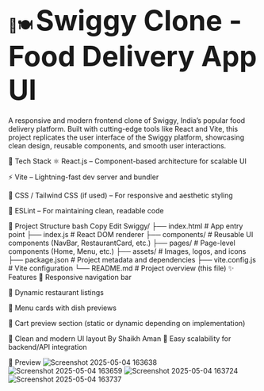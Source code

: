 # 🛵🍽️ **<span style="font-size:2em">Swiggy Clone - Food Delivery App UI</span>**
A responsive and modern frontend clone of Swiggy, India’s popular food delivery platform. Built with cutting-edge tools like React and Vite, this project replicates the user interface of the Swiggy platform, showcasing clean design, reusable components, and smooth user interactions.

🚀 Tech Stack
⚛️ React.js – Component-based architecture for scalable UI

⚡ Vite – Lightning-fast dev server and bundler

🎨 CSS / Tailwind CSS (if used) – For responsive and aesthetic styling

🧹 ESLint – For maintaining clean, readable code

📂 Project Structure
bash
Copy
Edit
Swiggy/
├── index.html           # App entry point
├── index.js             # React DOM renderer
├── components/          # Reusable UI components (NavBar, RestaurantCard, etc.)
├── pages/               # Page-level components (Home, Menu, etc.)
├── assets/              # Images, logos, and icons
├── package.json         # Project metadata and dependencies
├── vite.config.js       # Vite configuration
└── README.md            # Project overview (this file)
✨ Features
🧭 Responsive navigation bar

🏬 Dynamic restaurant listings

🍔 Menu cards with dish previews

🛒 Cart preview section (static or dynamic depending on implementation)

🌙 Clean and modern UI layout
By Shaikh Aman
🔄 Easy scalability for backend/API integration

📸 Preview
![Screenshot 2025-05-04 163638](https://github.com/user-attachments/assets/3d33e28e-9f7a-49f5-84d3-993c576aad04)
![Screenshot 2025-05-04 163659](https://github.com/user-attachments/assets/4479dc44-efae-49f6-a56c-32e08960578c)
![Screenshot 2025-05-04 163724](https://github.com/user-attachments/assets/c3e49f93-6588-43f9-9697-51124634ffad)
![Screenshot 2025-05-04 163737](https://github.com/user-attachments/assets/049b3614-0e97-48bd-aea2-5d9499b63476)



